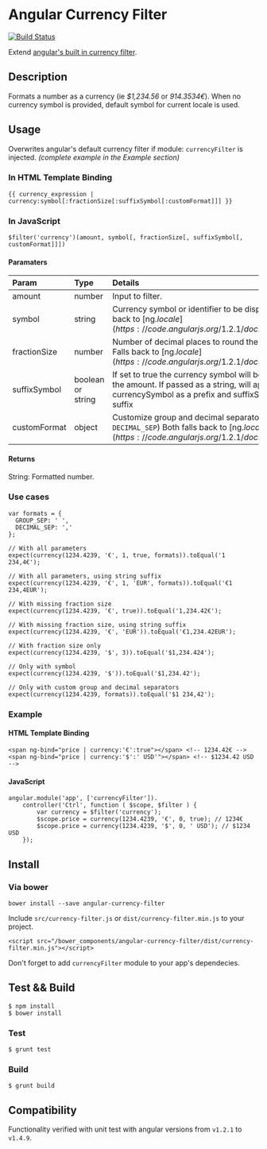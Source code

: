 # Angular Currency Filter

[![Build Status](https://api.travis-ci.org/Zmetser/angular-currency-filter.png?branch=master)](https://travis-ci.org/Zmetser/angular-currency-filter)

Extend [angular's built in currency filter](http://docs.angularjs.org/api/ng.filter:currency).

## Description
Formats a number as a currency (ie *$1,234.56* or *914.3534€*).
When no currency symbol is provided, default symbol for current locale is used.

## Usage

Overwrites angular's default currency filter if module: `currencyFilter` is injected. *(complete example in the Example section)*

### In HTML Template Binding
    {{ currency_expression | currency:symbol[:fractionSize[:suffixSymbol[:customFormat]]] }}

### In JavaScript
    $filter('currency')(amount, symbol[, fractionSize[, suffixSymbol[, customFormat]]])

#### Paramaters

Param         | Type    | Details
:-----------  | :------ | :------
amount        | number  | Input to filter.
symbol        | string  | Currency symbol or identifier to be displayed. Falls back to [ng.$locale](https://code.angularjs.org/1.2.1/docs/api/ng.$locale).
fractionSize  | number  | Number of decimal places to round the number to. Falls back to [ng.$locale](https://code.angularjs.org/1.2.1/docs/api/ng.$locale)
suffixSymbol  | boolean or string | If set to true the currency symbol will be placed after the amount.  If passed as a string, will apply currencySymbol as a prefix and suffixSymbol as a suffix
customFormat  | object  | Customize group and decimal separators (`GROUP_SEP`, `DECIMAL_SEP`) Both falls back to [ng.$locale](https://code.angularjs.org/1.2.1/docs/api/ng.$locale).

#### Returns

String: Formatted number.

### Use cases

    var formats = {
      GROUP_SEP: ' ',
      DECIMAL_SEP: ','
    };

    // With all parameters
    expect(currency(1234.4239, '€', 1, true, formats)).toEqual('1 234,4€');

    // With all parameters, using string suffix
    expect(currency(1234.4239, '€', 1, 'EUR', formats)).toEqual('€1 234,4EUR');

    // With missing fraction size
    expect(currency(1234.4239, '€', true)).toEqual('1,234.42€');

    // With missing fraction size, using string suffix
    expect(currency(1234.4239, '€', 'EUR')).toEqual('€1,234.42EUR');

    // With fraction size only
    expect(currency(1234.4239, '$', 3)).toEqual('$1,234.424');

    // Only with symbol
    expect(currency(1234.4239, '$')).toEqual('$1,234.42');

    // Only with custom group and decimal separators
    expect(currency(1234.4239, formats)).toEqual('$1 234,42');

### Example

#### HTML Template Binding

    <span ng-bind="price | currency:'€':true"></span> <!-- 1234.42€ -->
    <span ng-bind="price | currency:'$':' USD'"></span> <!-- $1234.42 USD -->

#### JavaScript

    angular.module('app', ['currencyFilter']).
        controller('Ctrl', function ( $scope, $filter ) {
            var currency = $filter('currency');
            $scope.price = currency(1234.4239, '€', 0, true); // 1234€
            $scope.price = currency(1234.4239, '$', 0, ' USD'); // $1234 USD
        });


## Install

### Via bower

    bower install --save angular-currency-filter

Include `src/currency-filter.js` or `dist/currency-filter.min.js` to your project.

    <script src="/bower_components/angular-currency-filter/dist/currency-filter.min.js"></script>

Don't forget to add `currencyFilter` module to your app's dependecies.

## Test && Build

    $ npm install
    $ bower install

### Test

    $ grunt test

### Build

    $ grunt build

## Compatibility

Functionality verified with unit test with angular versions from `v1.2.1` to `v1.4.9`.

